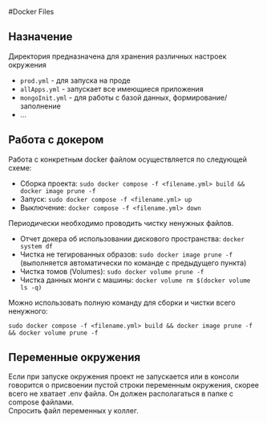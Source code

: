 #Docker Files

## Назначение

Директория предназначена для хранения различных настроек окружения

- `prod.yml` - для запуска на проде
- `allApps.yml` - запускает все имеющиеся приложения
- `mongoInit.yml` - для работы с базой данных, формирование/заполнение
- ...

## Работа с докером

Работа с конкретным docker файлом осуществляется по следующей схеме:

- Сборка проекта: `sudo docker compose -f <filename.yml> build && docker image prune -f`
- Запуск: `sudo docker compose -f <filename.yml> up`
- Выключение: `docker compose -f <filename.yml> down`

Периодически необходимо проводить чистку ненужных файлов.

- Отчет докера об использовании дискового пространства: `docker system df`
- Чистка не тегированных образов: `sudo docker image prune -f` (выполняется автоматически по команде с предыдущего пункта)
- Чистка томов (Volumes): `sudo docker volume prune -f`
- Чистка данных монги с машины: `docker volume rm $(docker volume ls -q)`

Можно использовать полную команду для сборки и чистки всего ненужного:

`sudo docker compose -f <filename.yml> build && docker image prune -f && docker volume prune -f`

## Переменные окружения

Если при запуске окружения проект не запускается или в консоли говорится о присвоении пустой строки
переменным окружения, скорее всего не хватает .env файла.
Он должен располагаться в папке с compose файлами.\
Спросить файл переменных у коллег.
